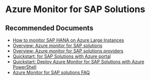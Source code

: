 <properties  
    pageTitle="Azure Monitor for SAP Solutions"
    description="Azure Monitor for SAP Solutions"
    service=""
    resource=""
    authors="azurescotro"
    ms.author="scotro"
    displayOrder=""
    selfHelpType="generic"
    supportTopicIds="32745287,32745279,32745290,32745299,32745281,32745282,32745283,32745284,32745302,32745295,32745296,32745286,32745300,32745289,32745291,32745301,32745293,32745297,32745298"
    resourceTags=""
    productPesIds="16208"
    cloudEnvironments="public, fairfax, usnat, ussec"
    articleId="ee48611d-307a-4746-97fd-01778bb5a582"
    ownershipId="Compute_AppService"
/>

# Azure Monitor for SAP Solutions

## **Recommended Documents**

  * [How to monitor SAP HANA on Azure Large Instances](https://docs.microsoft.com/azure/virtual-machines/workloads/sap/troubleshooting-monitoring)<br>
  * [Overview: Azure monitor for SAP solutions](https://docs.microsoft.com/azure/virtual-machines/workloads/sap/azure-monitor-overview)
  * [Overview: Azure monitor for SAP solutions providers](https://docs.microsoft.com/azure/virtual-machines/workloads/sap/azure-monitor-providers)
  * [Quickstart: for SAP Solutions with Azure portal](https://docs.microsoft.com/azure/virtual-machines/workloads/sap/azure-monitor-sap-quickstart)
  * [Quickstart: Deploy Azure Monitor for SAP Solutions with Azure PowerShell](https://docs.microsoft.com/azure/virtual-machines/workloads/sap/azure-monitor-sap-quickstart-powershell)
  * [Azure Monitor for SAP solutions FAQ](https://docs.microsoft.com/azure/virtual-machines/workloads/sap/azure-monitor-faq)